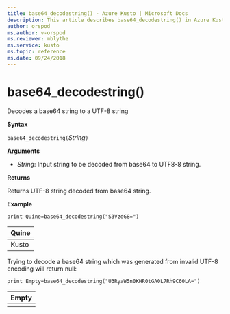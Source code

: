 ```yaml
---
title: base64_decodestring() - Azure Kusto | Microsoft Docs
description: This article describes base64_decodestring() in Azure Kusto.
author: orspod
ms.author: v-orspod
ms.reviewer: mblythe
ms.service: kusto
ms.topic: reference
ms.date: 09/24/2018
---
```

# base64_decodestring()

Decodes a base64 string to a UTF-8 string

**Syntax**

`base64_decodestring(`*String*`)`

**Arguments**

* *String*: Input string to be decoded from base64 to UTF8-8 string.

**Returns**

Returns UTF-8 string decoded from base64 string.

**Example**

```kusto
print Quine=base64_decodestring("S3VzdG8=")
```

|Quine|
|-----|
|Kusto|

Trying to decode a base64 string which was generated from invalid UTF-8 encoding will return null:

```kusto
print Empty=base64_decodestring("U3RyaW5n0KHR0tGA0L7Rh9C60LA=")
```

|Empty|
|-----|
||